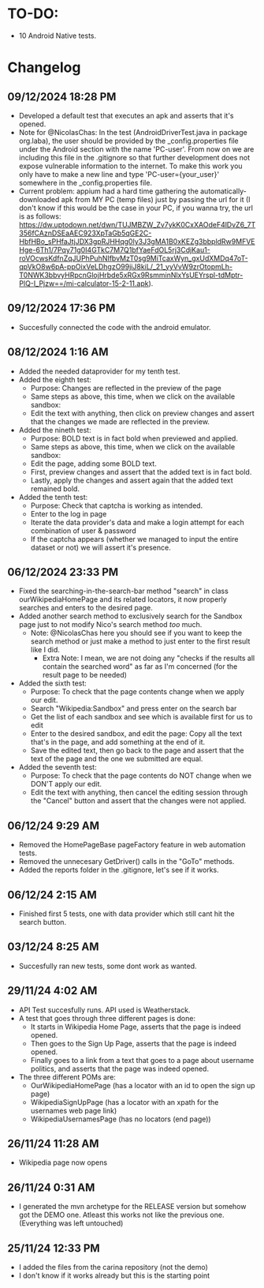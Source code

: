 # TO-DO:
- 10 Android Native tests.

# Changelog
## 09/12/2024 18:28 PM
* Developed a default test that executes an apk and asserts that it's opened.
* Note for @NicolasChas: In the test (AndroidDriverTest.java in package org.laba), the user should be provided by the _config.properties file under the Android section with the name 'PC-user'. From now on we are including this file in the .gitignore so that further development does not expose vulnerable information to the internet. To make this work you only have to make a new line and type 'PC-user={your_user}' somewhere in the _config.properties file.
* Current problem: appium had a hard time gathering the automatically-downloaded apk from MY PC (temp files) just by passing the url for it (I don't know if this would be the case in your PC, if you wanna try, the url is as follows: https://dw.uptodown.net/dwn/TUJMBZW_Zv7ykK0CxXAOdeF4lDvZ6_7T356fCAznDSEaAEC923XpTaGb5qGE2C-HbfHBo_sPHfaJtjJDX3gpRJHHqg0ly3J3gMA1B0xKEZg3bbpldRw9MFVEHge-6Th1/7Pqy71g0I4GTkC7M7Q1bfYaeFdOL5rj3CdjKau1-roVOcwsKdfnZqJUPhPuhNIfbvMzT0sg9MiTcaxWyn_gxUdXMDq47oT-qpVkO8w6pA-ppOixVeLDhgzO99jiJ8kiL/_21_yyVvW9zrOtopmLh-T0NWK3bbvyHRpcnGlojHrbde5xRGx9RsmminNlxYsUEYrspl-tdMptr-PlQ-I_Pjzw==/mi-calculator-15-2-11.apk).

## 09/12/2024 17:36 PM
* Succesfully connected the code with the android emulator.
## 08/12/2024 1:16 AM
* Added the needed dataprovider for my tenth test.
* Added the eighth test:
	- Purpose: Changes are reflected in the preview of the page
	- Same steps as above, this time, when we click on the available sandbox:
	- Edit the text with anything, then click on preview changes and assert that the changes we made are reflected in the preview.
* Added the nineth test:
	- Purpose: BOLD text is in fact bold when previewed and applied.
	- Same steps as above, this time, when we click on the available sandbox:
	- Edit the page, adding some BOLD text.
	- First, preview changes and assert that the added text is in fact bold.
	- Lastly, apply the changes and assert again that the added text remained bold.
* Added the tenth test:
	- Purpose: Check that captcha is working as intended.
	- Enter to the log in page
	- Iterate the data provider's data and make a login attempt for each combination of user & password
	- If the captcha appears (whether we managed to input the entire dataset or not) we will assert it's presence.
## 06/12/2024 23:33 PM
* Fixed the searching-in-the-search-bar method "search" in class ourWikipediaHomePage and its related locators, it now properly searches and enters to the desired page.
* Added another search method to exclusively search for the Sandbox page just to not modify Nico's search method *too* much.
	- Note: @NicolasChas here you should see if you want to keep the search method or just make a method to just enter to the first result like I did.
		- Extra Note: I mean, we are not doing any "checks if the results all contain the searched word" as far as I'm concerned (for the result page to be needed)
* Added the sixth test:
	- Purpose: To check that the page contents change when we apply our edit.
	- Search "Wikipedia:Sandbox" and press enter on the search bar
	- Get the list of each sandbox and see which is available first for us to edit
	- Enter to the desired sandbox, and edit the page: Copy all the text that's in the page, and add something at the end of it.
	- Save the edited text, then go back to the page and assert that the text of the page and the one we submitted are equal.
* Added the seventh test:
	- Purpose: To check that the page contents do NOT change when we DON'T apply our edit.
	- Edit the text with anything, then cancel the editing session through the "Cancel" button and assert that the changes were not applied.
	
## 06/12/24 9:29 AM
* Removed the HomePageBase pageFactory feature in web automation tests.
* Removed the unnecesary GetDriver() calls in the "GoTo" methods.
* Added the reports folder in the .gitignore, let's see if it works.
## 06/12/24 2:15 AM
* Finished first 5 tests, one with data provider which still cant hit the search button.
## 03/12/24 8:25 AM
* Succesfully ran new tests, some dont work as wanted.
## 29/11/24 4:02 AM
* API Test succesfully runs. API used is Weatherstack.
* A test that goes through three different pages is done:
	- It starts in Wikipedia Home Page, asserts that the page is indeed opened.
	- Then goes to the Sign Up Page, asserts that the page is indeed opened.
	- Finally goes to a link from a text that goes to a page about username politics, and asserts that the page was indeed opened.
* The three different POMs are:
	- OurWikipediaHomePage (has a locator with an id to open the sign up page)
	- WikipediaSignUpPage (has a locator with an xpath for the usernames web page link)
	- WikipediaUsernamesPage (has no locators (end page))
## 26/11/24 11:28 AM
* Wikipedia page now opens
## 26/11/24 0:31 AM
* I generated the mvn archetype for the RELEASE version but somehow got the DEMO one. Atleast this works not like the previous one. (Everything was left untouched)
## 25/11/24 12:33 PM
* I added the files from the carina repository (not the demo)
* I don't know if it works already but this is the starting point